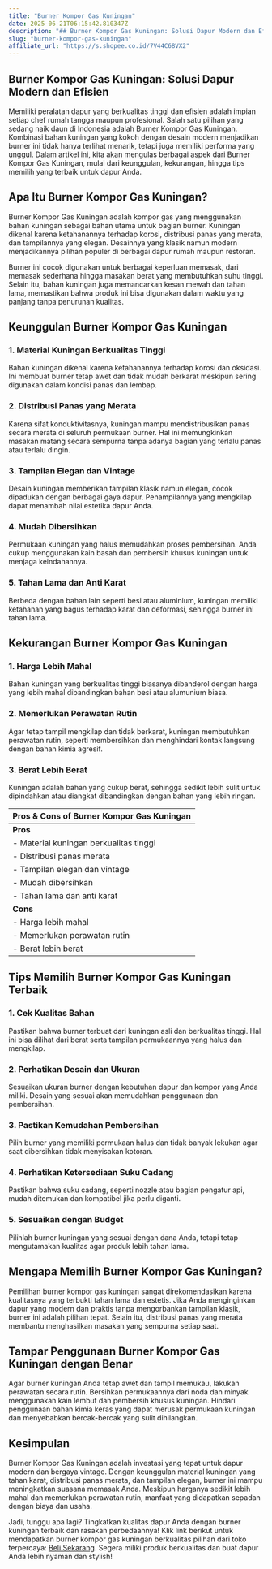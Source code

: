 ```yaml
---
title: "Burner Kompor Gas Kuningan"
date: 2025-06-21T06:15:42.810347Z
description: "## Burner Kompor Gas Kuningan: Solusi Dapur Modern dan Efisien..."
slug: "burner-kompor-gas-kuningan"
affiliate_url: "https://s.shopee.co.id/7V44C68VX2"
---
```

## Burner Kompor Gas Kuningan: Solusi Dapur Modern dan Efisien

Memiliki peralatan dapur yang berkualitas tinggi dan efisien adalah impian setiap chef rumah tangga maupun profesional. Salah satu pilihan yang sedang naik daun di Indonesia adalah Burner Kompor Gas Kuningan. Kombinasi bahan kuningan yang kokoh dengan desain modern menjadikan burner ini tidak hanya terlihat menarik, tetapi juga memiliki performa yang unggul. Dalam artikel ini, kita akan mengulas berbagai aspek dari Burner Kompor Gas Kuningan, mulai dari keunggulan, kekurangan, hingga tips memilih yang terbaik untuk dapur Anda.

## Apa Itu Burner Kompor Gas Kuningan?

Burner Kompor Gas Kuningan adalah kompor gas yang menggunakan bahan kuningan sebagai bahan utama untuk bagian burner. Kuningan dikenal karena ketahanannya terhadap korosi, distribusi panas yang merata, dan tampilannya yang elegan. Desainnya yang klasik namun modern menjadikannya pilihan populer di berbagai dapur rumah maupun restoran.

Burner ini cocok digunakan untuk berbagai keperluan memasak, dari memasak sederhana hingga masakan berat yang membutuhkan suhu tinggi. Selain itu, bahan kuningan juga memancarkan kesan mewah dan tahan lama, memastikan bahwa produk ini bisa digunakan dalam waktu yang panjang tanpa penurunan kualitas.

## Keunggulan Burner Kompor Gas Kuningan

### 1. Material Kuningan Berkualitas Tinggi
Bahan kuningan dikenal karena ketahanannya terhadap korosi dan oksidasi. Ini membuat burner tetap awet dan tidak mudah berkarat meskipun sering digunakan dalam kondisi panas dan lembap.

### 2. Distribusi Panas yang Merata
Karena sifat konduktivitasnya, kuningan mampu mendistribusikan panas secara merata di seluruh permukaan burner. Hal ini memungkinkan masakan matang secara sempurna tanpa adanya bagian yang terlalu panas atau terlalu dingin.

### 3. Tampilan Elegan dan Vintage
Desain kuningan memberikan tampilan klasik namun elegan, cocok dipadukan dengan berbagai gaya dapur. Penampilannya yang mengkilap dapat menambah nilai estetika dapur Anda.

### 4. Mudah Dibersihkan
Permukaan kuningan yang halus memudahkan proses pembersihan. Anda cukup menggunakan kain basah dan pembersih khusus kuningan untuk menjaga keindahannya.

### 5. Tahan Lama dan Anti Karat
Berbeda dengan bahan lain seperti besi atau aluminium, kuningan memiliki ketahanan yang bagus terhadap karat dan deformasi, sehingga burner ini tahan lama.

## Kekurangan Burner Kompor Gas Kuningan

### 1. Harga Lebih Mahal
Bahan kuningan yang berkualitas tinggi biasanya dibanderol dengan harga yang lebih mahal dibandingkan bahan besi atau alumunium biasa.

### 2. Memerlukan Perawatan Rutin
Agar tetap tampil mengkilap dan tidak berkarat, kuningan membutuhkan perawatan rutin, seperti membersihkan dan menghindari kontak langsung dengan bahan kimia agresif.

### 3. Berat Lebih Berat
Kuningan adalah bahan yang cukup berat, sehingga sedikit lebih sulit untuk dipindahkan atau diangkat dibandingkan dengan bahan yang lebih ringan.

| Pros & Cons of Burner Kompor Gas Kuningan                       |
|--------------------------------------------------------------|
| **Pros**                                                   |
| - Material kuningan berkualitas tinggi                        |
| - Distribusi panas merata                                   |
| - Tampilan elegan dan vintage                                |
| - Mudah dibersihkan                                         |
| - Tahan lama dan anti karat                                   |
| **Cons**                                                   |
| - Harga lebih mahal                                          |
| - Memerlukan perawatan rutin                                |
| - Berat lebih berat                                          |

## Tips Memilih Burner Kompor Gas Kuningan Terbaik

### 1. Cek Kualitas Bahan
Pastikan bahwa burner terbuat dari kuningan asli dan berkualitas tinggi. Hal ini bisa dilihat dari berat serta tampilan permukaannya yang halus dan mengkilap.

### 2. Perhatikan Desain dan Ukuran
Sesuaikan ukuran burner dengan kebutuhan dapur dan kompor yang Anda miliki. Desain yang sesuai akan memudahkan penggunaan dan pembersihan.

### 3. Pastikan Kemudahan Pembersihan
Pilih burner yang memiliki permukaan halus dan tidak banyak lekukan agar saat dibersihkan tidak menyisakan kotoran.

### 4. Perhatikan Ketersediaan Suku Cadang
Pastikan bahwa suku cadang, seperti nozzle atau bagian pengatur api, mudah ditemukan dan kompatibel jika perlu diganti.

### 5. Sesuaikan dengan Budget
Pilihlah burner kuningan yang sesuai dengan dana Anda, tetapi tetap mengutamakan kualitas agar produk lebih tahan lama.

## Mengapa Memilih Burner Kompor Gas Kuningan?

Pemilihan burner kompor gas kuningan sangat direkomendasikan karena kualitasnya yang terbukti tahan lama dan estetis. Jika Anda menginginkan dapur yang modern dan praktis tanpa mengorbankan tampilan klasik, burner ini adalah pilihan tepat. Selain itu, distribusi panas yang merata membantu menghasilkan masakan yang sempurna setiap saat.

## Tampar Penggunaan Burner Kompor Gas Kuningan dengan Benar

Agar burner kuningan Anda tetap awet dan tampil memukau, lakukan perawatan secara rutin. Bersihkan permukaannya dari noda dan minyak menggunakan kain lembut dan pembersih khusus kuningan. Hindari penggunaan bahan kimia keras yang dapat merusak permukaan kuningan dan menyebabkan bercak-bercak yang sulit dihilangkan.

## Kesimpulan

Burner Kompor Gas Kuningan adalah investasi yang tepat untuk dapur modern dan bergaya vintage. Dengan keunggulan material kuningan yang tahan karat, distribusi panas merata, dan tampilan elegan, burner ini mampu meningkatkan suasana memasak Anda. Meskipun harganya sedikit lebih mahal dan memerlukan perawatan rutin, manfaat yang didapatkan sepadan dengan biaya dan usaha.

Jadi, tunggu apa lagi? Tingkatkan kualitas dapur Anda dengan burner kuningan terbaik dan rasakan perbedaannya! Klik link berikut untuk mendapatkan burner kompor gas kuningan berkualitas pilihan dari toko terpercaya: [Beli Sekarang](https://s.shopee.co.id/7V44C68VX2). Segera miliki produk berkualitas dan buat dapur Anda lebih nyaman dan stylish!